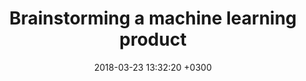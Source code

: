 ---
layout: post
title: Brainstorming a machine learning product
date: 2018-03-23 13:32:20 +0300
description: In this post I describe a set of questions that I found useful (or that I wish I had asked) when starting a new machine learning project that is meant to be used in a commercial product down the line.
img: # Add image post (optional)
mediumUrl: https://medium.com/@valentinzambelli/brainstorming-a-machine-learning-product-353b688dd0a7
tags: [Python, Machine Learning]
---